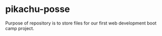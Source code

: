 # pikachu-posse
Purpose of repository is to store files for our first web development boot camp project.
